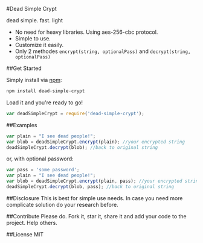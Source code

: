 #Dead Simple Crypt

dead simple. fast. light  

  - No need for heavy libraries. Using aes-256-cbc protocol. 
  - Simple to use.
  - Customize it easily. 
  - Only 2 methodes `encrypt(string, optionalPass)` and `decrypt(string, optionalPass)`


##Get Started

Simply install via [npm](https://npmjs.org/):

```javascript
npm install dead-simple-crypt
```
Load it and you're ready to go!
```javascript
var deadSimpleCrypt = require('dead-simple-crypt');
```

##Examples

```javascript
var plain = "I see dead people!";
var blob = deadSimpleCrypt.encrypt(plain); //your encrypted string
deadSimpleCrypt.decrypt(blob); //back to original string
```

or, with optional password:
```javascript
var pass = 'some password';
var plain = "I see dead people!"; 
var blob = deadSimpleCrypt.encrypt(plain, pass); //your encrypted string
deadSimpleCrypt.decrypt(blob, pass); //back to original string
```


##Disclosure
This is best for simple use needs. In case you need more complicate solution do your research before.  

##Contribute
Please do. Fork it, star it, share it and add your code to the project. Help others.  

##License
MIT
